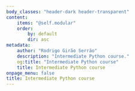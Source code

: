 ```yaml
---
body_classes: "header-dark header-transparent"
content:
    items: "@self.modular"
    order:
        by: default
        dir: asc
metadata:
    author: "Rodrigo Girão Serrão"
    description: "Intermediate Python course."
    og:title: "Intermediate Python course"
    title: Intermediate Python course
onpage_menu: false
title: Intermediate Python course
---
```

